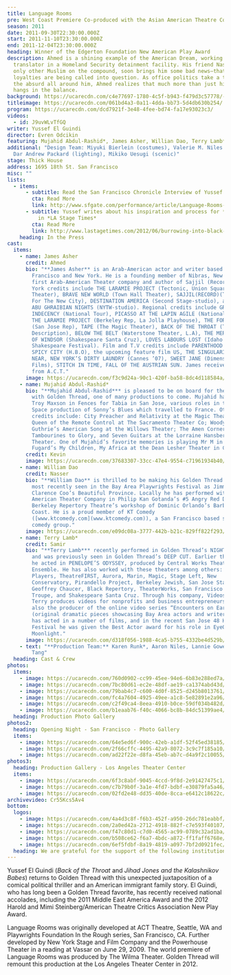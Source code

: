 ```yaml
---
title: Language Rooms
pre: West Coast Premiere Co-produced with the Asian American Theatre Company
season: 2011
date: 2011-09-30T22:30:00.000Z
start: 2011-11-10T23:30:00.000Z
end: 2011-12-04T23:30:00.000Z
heading: Winner of the Edgerton Foundation New American Play Award
description: Ahmed is a shining example of the American Dream, working as a
  translator in a Homeland Security detainment facility. His friend Nasser, the
  only other Muslim on the compound, soon brings him some bad news—that his
  loyalties are being called into question. As office politics take a turn for
  the absurd all around him, Ahmed realizes that much more than just his job
  hangs in the balance.
background: https://ucarecdn.com/c4e77697-1780-4c5f-b943-f479d3c57778/-/crop/2609x1568/0,0/-/preview/
titleimage: https://ucarecdn.com/061bd4a3-0a11-4dda-bb73-5d4db630b254/
program: https://ucarecdn.com/dcd7921f-3e48-4fee-bd74-fa17e93023c3/
videos:
  - id: J9uvWLvTfGQ
writer: Yussef El Guindi
director: Evren Odcikin
featuring: Mujahid Abdul-Rashid*, James Asher, Willian Dao, Terry Lamb*
additional: "Design Team: Miyuki Bierlein (costumes), Valerie M. Niles (props),
  Dar Andrew Packard (lighting), Mikiko Uesugi (scenic)"
stage: Thick House
address: 1695 18th St. San Francisco
misc: ""
lists:
  - items:
      - subtitle: Read the San Francisco Chronicle Interview of Yussef about the play
        cta: Read More
        link: http://www.sfgate.com/performance/article/Language-Rooms-Yussef-El-Guindi-play-in-S-F-2323221.php
      - subtitle: Yussef writes about his inspiration and process for *Language Rooms*
          in *LA Stage Times*
        cta: Read More
        link: http://www.lastagetimes.com/2012/06/burrowing-into-black-sites-and-language-rooms/
    heading: In the Press
cast:
  items:
    - name: James Asher
      credit: Ahmed
      bio: "**James Asher** is an Arab-American actor and writer based in San
        Francisco and New York. He is a founding member of Nibras, New York’s
        first Arab-American Theater company and author of Sajjil (Record). New
        York credits include THE LARAMIE PROJECT (Tectonic, Union Square
        Theater), BRAVE NEW WORLD (Town Hall Theater), SAJJIL(RECORD)(Theater
        For The New City), DESTINATION AMERICA (Second Stage-studio), and 1000
        ABU GHRAIBIAN NIGHTS (NYTW-studio). Regional credits include GROSS
        INDECENCY (National Tour), PICASSO AT THE LAPIN AGILE (National Tour),
        THE LARAMIE PROJECT (Berkeley Rep, La Jolla Playhouse), THE FOREIGNER
        (San Jose Rep), TAPE (The Magic Theater), BACK OF THE THROAT (Thick
        Description), BELOW THE BELT (Waterstone Theater, L.A), THE MERRY WIVES
        OF WINDSOR (Shakespeare Santa Cruz), LOVES LABOURS LOST (Idaho
        Shakespeare Festival). Film and T.V credits include PARENTHOOD (NBC),
        SPICY CITY (H.B.O), the upcoming feature film US, THE SINGULARITY IS
        NEAR, NEW YORK’S DIRTY LAUNDRY (Cannes ’07), SWEET JANE (Dimension
        Films), STITCH IN TIME, FALL OF THE AUSTRIAN SUN. James received an MFA
        from A.C.T."
      image: https://ucarecdn.com/f3c9d24a-90c1-420f-ba58-8dc4d118584a/
    - name: Mujahid Abdul-Rashid*
      bio: "**Mujahid Abdul-Rashid*** is pleased to be on board for the first time
        with Golden Thread, one of many productions to come. Mujahid has played
        Troy Maxson in Fences for Tabia in San Jose, various roles in the Z
        Space production of Sonny’s Blues which travelled to France. Other
        credits include: City Preacher and Relativity at the Magic Theater;
        Queen of the Remote Control at The Sacramento Theater Co; Woody
        Guthrie’s American Song at the Willows Theater; The Amen Corner,
        Tambourines to Glory, and Seven Guitars at the Lorraine Hansberry
        Theater. One of Mujahid’s favorite memories is playing Mr M in Athol
        Fugard’s My Children, My Africa at the Dean Lesher Theater in Concord."
      credit: Kevin
      image: https://ucarecdn.com/37683307-33cc-47e4-9554-c71961934b40/
    - name: William Dao
      credit: Nasser
      bio: "**William Dao** is thrilled to be making his Golden Thread debut. He was
        most recently seen in the Bay Area Playwrights Festival as Jimmy in
        Clarence Coo’s Beautiful Province. Locally he has performed with Asian
        American Theater Company in Philip Kan Gotanda’s #5 Angry Red Drum and
        Berkeley Repertory Theatre’s workshop of Dominic Orlando’s Barbary
        Coast. He is a proud member of KT Comedy
        ([www.ktcomedy.com](www.ktcomedy.com)), a San Francisco based sketch
        comedy group."
      image: https://ucarecdn.com/e09dc08a-3777-442b-b21c-829ff822f293/
    - name: Terry Lamb*
      credit: Samir
      bio: "**Terry Lamb*** recently performed in Golden Thread’s NIGHT OVER ERZINGA
        and was previously seen in Golden Thread’s DEEP CUT. Earlier this year
        he acted in PENELOPE’S ODYSSEY, produced by Central Works Theater
        Ensemble. He has also worked with these theaters among others: Shotgun
        Players, TheatreFIRST, Aurora, Marin, Magic, Stage Left, New
        Conservatory, Pirandello Project, Berkeley Jewish, San Jose Stage,
        Geoffrey Chaucer, Black Repertory, TheaterWorks, San Francisco Mime
        Troupe, and Shakespeare Santa Cruz. Through his company, Videosyncracy,
        Terry produces videos for nonprofits and business entrepreneurs. He is
        also the producer of the online video series “Encounters on Earth”
        (original dramatic pieces showcasing Bay Area actors and writers). Terry
        has acted in a number of films, and in the recent San Jose 48 Hour Film
        Festival he was given the Best Actor award for his role in EyeQ Films’
        Moonlight."
      image: https://ucarecdn.com/d318f056-1988-4ca5-b755-4332be4d529b/
    - text: "**Production Team:** Karen Runk*, Aaron Niles, Lannie Gower, Wan-Yin
        Tang"
  heading: Cast & Crew
photos:
  items:
    - image: https://ucarecdn.com/760d0902-cc99-45ee-94e6-6b83e288ed7a/
    - image: https://ucarecdn.com/7bc80d61-ec2e-48df-ae19-ca1374abd43d/
    - image: https://ucarecdn.com/79bab4c7-c600-4d0f-8525-d245b8013761/
    - image: https://ucarecdn.com/fc4a7604-4925-49ee-a1c8-5e82891e2a96/
    - image: https://ucarecdn.com/c2f49ca4-8eea-4910-b0ce-59df034b482d/
    - image: https://ucarecdn.com/b1eaab76-f40c-4066-bc8b-84dc51399ae4/
  heading: Production Photo Gallery
photos2:
  heading: Opening Night - San Francisco - Photo Gallery
  items:
    - image: https://ucarecdn.com/64e5ed6f-900c-42eb-a1df-52f45ed38185/
    - image: https://ucarecdn.com/2f66cffc-4495-42a9-8072-3c9c7f185a10/
    - image: https://ucarecdn.com/ad22f22e-d8fa-45eb-ab7c-d4a9f2c10055/
photos3:
  heading: Production Gallery - Los Angeles Theater Center
  items:
    - image: https://ucarecdn.com/6f3c8abf-9045-4ccd-9f8d-2e91427475c1/
    - image: https://ucarecdn.com/c7b79b0f-3a1e-4fd7-bdbf-e30879fa5a46/
    - image: https://ucarecdn.com/02fd2e48-dd35-40de-8cca-e6412c18622c/
archivevideo: Cr55Kcs5Av4
bottom:
  logos:
    - image: https://ucarecdn.com/4a4d3c8f-f6b3-452f-a950-26dc781eabbf/
    - image: https://ucarecdn.com/2a0ed42a-2712-4918-882f-c7e593f40107/
    - image: https://ucarecdn.com/f47c80d1-c7d0-4565-ac99-0789c32ad1ba/
    - image: https://ucarecdn.com/b508ce62-f6a7-4bdc-a872-ff1faff6768e/
    - image: https://ucarecdn.com/6ef5fdbf-8a19-4819-a097-7bf2d0921fec/
  heading: We are grateful for the support of the following institutions
---
```

Yussef El Guindi (*Back of the Throat* and *Jihad Jones and the Kalashnikov Babes*) returns to Golden Thread with this unexpected juxtaposition of a comical political thriller and an American immigrant family story. El Guindi, who has long been a Golden Thread favorite, has recently received national accolades, including the 2011 Middle East America Award and the 2012 Harold and Mimi Steinberg/American Theatre Critics Association New Play Award.

Language Rooms was originally developed at ACT Theatre, Seattle, WA and Playwrights Foundation In the Rough series, San Francisco, CA. Further developed by New York Stage and Film Company and the Powerhouse Theater in a reading at Vassar on June 29, 2009. The world premiere of Language Rooms was produced by The Wilma Theater. Golden Thread will remount this production at the Los Angeles Theater Center in 2012.